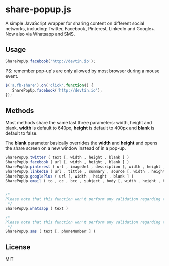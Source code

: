 # share-popup.js

A simple JavaScript wrapper for sharing content on different social networks, including: Twitter, Facebook, Pinterest, LinkedIn and Google+. Now also via Whatsapp and SMS.

## Usage

```js
SharePopUp.facebook('http://devtin.io');
```

PS: remember pop-up's are only allowed by most browser during a mouse event.
 
 ```js
 $('a.fb-share').on('click',function() {
    SharePopUp.facebook('http://devtin.io');
 });
 ```
 
## Methods

Most methods share the same last three parameters: width, height and blank. **width** is default to 640px, **height** is default to 400px and **blank** is default to false.
 
The **blank** parameter basically overrides the **width** and **height** and opens the share screen on a new window instead of in a pop-up. 

```js
SharePopUp.twitter ( text [, width , height , blank ] )
SharePopUp.facebook ( url [, width , height , blank ] )
SharePopUp.pinterest ( url , imageUrl , description [, width , height , blank ] )
SharePopUp.linkedIn ( url , tittle , summary , source [, width , height , blank ] )
SharePopUp.googlePlus ( url [, width , height , blank ] )
SharePopUp.email ( to , cc , bcc , subject , body [, width , height , blank ] )


/*
Please note that this function won't perform any validation regarding the device where the app is running or if Whatsapp is installed or not.
 */
SharePopUp.whatsapp ( text )

/*
Please note that this function won't perform any validation regarding the device where the app is running or wether if the device can send SMS's or not.
 */
SharePopUp.sms ( text [, phoneNumber ] )
```

## License
MIT